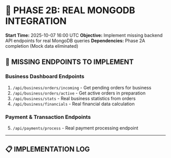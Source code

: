 # 🔧 PHASE 2B: REAL MONGODB INTEGRATION
**Start Time:** 2025-10-07 16:00 UTC
**Objective:** Implement missing backend API endpoints for real MongoDB queries
**Dependencies:** Phase 2A completion (Mock data eliminated)

## 🎯 MISSING ENDPOINTS TO IMPLEMENT

### Business Dashboard Endpoints
1. `/api/business/orders/incoming` - Get pending orders for business
2. `/api/business/orders/active` - Get active orders in preparation
3. `/api/business/stats` - Real business statistics from orders
4. `/api/business/financials` - Real financial data calculation

### Payment & Transaction Endpoints  
5. `/api/payments/process` - Real payment processing endpoint

---

## 📋 IMPLEMENTATION LOG